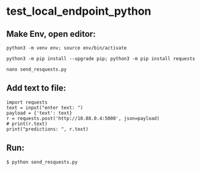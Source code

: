# test_local_endpoint_python


## Make Env, open editor:
```
python3 -m venv env; source env/bin/activate

python3 -m pip install --upgrade pip; python3 -m pip install requests

nano send_resquests.py
```

## Add text to file:
```
import requests 
text = input("enter text: ")
payload = {'text': text}
r = requests.post('http://10.88.0.4:5000', json=payload)
# print(r.text)
print("predictions: ", r.text)
```

## Run:
```
$ python send_resquests.py
```
